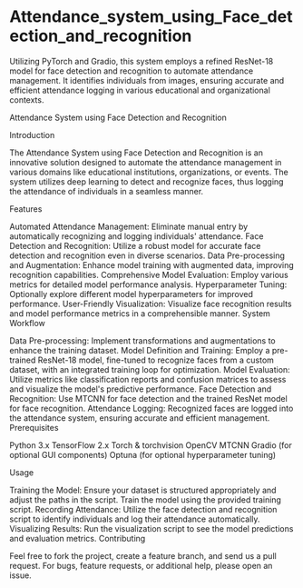 # Attendance_system_using_Face_detection_and_recognition
Utilizing PyTorch and Gradio, this system employs a refined ResNet-18 model for face detection and recognition to automate attendance management. It identifies individuals from images, ensuring accurate and efficient attendance logging in various educational and organizational contexts.

Attendance System using Face Detection and Recognition

Introduction

The Attendance System using Face Detection and Recognition is an innovative solution designed to automate the attendance management in various domains like educational institutions, organizations, or events. The system utilizes deep learning to detect and recognize faces, thus logging the attendance of individuals in a seamless manner.

Features

Automated Attendance Management: Eliminate manual entry by automatically recognizing and logging individuals' attendance.
Face Detection and Recognition: Utilize a robust model for accurate face detection and recognition even in diverse scenarios.
Data Pre-processing and Augmentation: Enhance model training with augmented data, improving recognition capabilities.
Comprehensive Model Evaluation: Employ various metrics for detailed model performance analysis.
Hyperparameter Tuning: Optionally explore different model hyperparameters for improved performance.
User-Friendly Visualization: Visualize face recognition results and model performance metrics in a comprehensible manner.
System Workflow

Data Pre-processing: Implement transformations and augmentations to enhance the training dataset.
Model Definition and Training: Employ a pre-trained ResNet-18 model, fine-tuned to recognize faces from a custom dataset, with an integrated training loop for optimization.
Model Evaluation: Utilize metrics like classification reports and confusion matrices to assess and visualize the model's predictive performance.
Face Detection and Recognition: Use MTCNN for face detection and the trained ResNet model for face recognition.
Attendance Logging: Recognized faces are logged into the attendance system, ensuring accurate and efficient management.
Prerequisites

Python 3.x
TensorFlow 2.x
Torch & torchvision
OpenCV
MTCNN
Gradio (for optional GUI components)
Optuna (for optional hyperparameter tuning)

Usage

Training the Model: Ensure your dataset is structured appropriately and adjust the paths in the script. Train the model using the provided training script.
Recording Attendance: Utilize the face detection and recognition script to identify individuals and log their attendance automatically.
Visualizing Results: Run the visualization script to see the model predictions and evaluation metrics.
Contributing

Feel free to fork the project, create a feature branch, and send us a pull request. For bugs, feature requests, or additional help, please open an issue.
